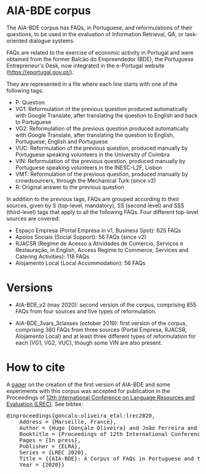 # AIA-BDE corpus

The AIA-BDE corpus has FAQs, in Portuguese, and reformulations of their questions, to be used in the evaluation of Information Retrieval, QA, or task-oriented dialogue systems.

FAQs are related to the exercise of economic activity in Portugal and were obtained from the former Balcão do Empreendedor (BDE), the Portuguese Entrepreneur's Desk, now integrated in the e-Portugal website (https://eportugal.gov.pt/).

They are represented in a file where each line starts with one of the following tags:
  * P: Question
  * VG1: Reformulation of the previous question produced automatically with Google Translate, after translating the question to English and back to Portuguese
  * VG2: Reformulation of the previous question produced automatically with Google Translate, after translating the question to English, Portuguese, English and Portuguese
  * VUC: Reformulation of the previous question, produced manually by Portuguese speaking volunteers in the University of Coimbra
  * VIN: Reformulation of the previous question, produced manually by Portuguese speaking volunteers in the INESC-L2F, Lisbon
  * VMT: Reformulation of the previous question, produced manually by crowdsourcers, through the Mechanical Turk (since v2)
  * R: Original answer to the previous question

In addition to the previous tags, FAQs are grouped according to their sources, given by S (top-level, mandatory), SS (second level) and SSS (third-level) tags that apply to all the following FAQs. Four different top-level sources are covered:
* Espaço Empresa (Portal Empresa in v1, Business Spot): 625 FAQs
* Apoios Sociais (Social Support): 56 FAQs (since v2)
* RJACSR (Regime de Acesso a Atividades de Comércio, Serviços e Restauração, in English, Access Regime to Commerce, Services and Catering Activities): 118 FAQs
* Alojamento Local (Local Accommodation): 56 FAQs 

# Versions

* AIA-BDE_v2 (may 2020): second version of the corpus, comprising 855 FAQs from four sources and five types of reformulation.

* AIA-BDE_3vars_3classes (october 2019): first version of the corpus, comprising 380 FAQs from three sources (Portal Empresa, RJACSR, Alojamento Local) and at least three different types of reformulation for each (VG1, VG2, VUC), though some VIN are also present.

# How to cite

A <a href="https://www.aclweb.org/anthology/2020.lrec-1.669/">paper</a> on the creation of the first version of AIA-BDE and some experiments with this corpus was accepted for publication in the Proceedings of <a href="https://lrec2020.lrec-conf.org">12th International Conference on Language Resources and Evaluation (LREC)</a>. See bibtex:

<pre>
@inproceedings{goncalo-oliveira_etal:lrec2020,  
	Address = {Marseille, France},  
	Author = {Hugo {Gonçalo Oliveira} and João Ferreira and José Santos and Pedro Fialho and Ricardo Rodrigues and Luísa Coheur and Ana Alves},  
	Booktitle = {Proceedings of 12th International Conference on Language Resources and Evaluation},  
	Pages = {In press},  
	Publisher = {ELRA},  
	Series = {LREC 2020},  
	Title = {{AIA-BDE}: A Corpus of FAQs in Portuguese and their Variations},  
	Year = {2020}}
</pre>

